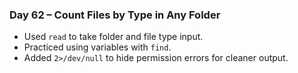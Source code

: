 ### Day 62 – Count Files by Type in Any Folder
- Used `read` to take folder and file type input.
- Practiced using variables with `find`.
- Added `2>/dev/null` to hide permission errors for cleaner output.
